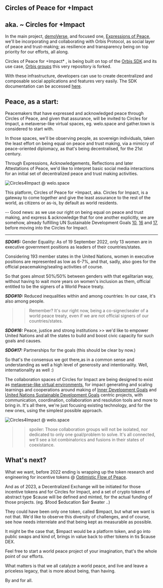 ## Circles of Peace for +Impact 
## aka. ~ Circles for +Impact
In the main project, [demoVerse](https://demoVer.se), and focused one, [Expressions of Peace](https://expressionsofpeace.org),  we'll be incorporating and collaborating with Orbis Protocol, as social layer of peace and trust-making; as resilience and transparency being on top priority for our efforts, all along.

Circles of Peace for +Impact* , is being built on top of the [Orbis SDK](https://orbis.club/developers) and its use case, [Orbis groups](https://app.orbis.club) this very repository is forked. 

With these infrastructure, developers can use to create decentralized and composable social applications and features very easily. The SDK documentation can be accessed [here](https://orbis.club/developers). 



## Peace, as a start:

Peacemakers that have expressed and acknowledged peace through Circles of Peace, and given that assurance, will be invited to Circles for Impact, a metaverse-like virtual spaces, eg. welo.space and gather.town is considered to start with.

In those spaces, we'll be observing people, as sovereign individuals, taken the least effort on being equal on peace and trust making, via a mimicry of peace-oriented diplomacy, as that's being decentralised, for the 21st century.

Through Expressions, Acknowledgements, Reflections and later Attestations of Peace, we'd like to interpret basic social media interactions for an initial set of decentralized peace and trust making activities.

![Circles4Impact @ welo.space](https://i.imgur.com/U8qgEdP.png)


This platform, Circles of Peace for +Impact, aka. Circles for Impact, is a gateway to come together and give the least assurance to the rest of the world, as citizens or as-is, by default as world residents.


<!-- We will be sending $peace and $wisdom tokens and one of  official/platform NFTs dedicated by artists in our existing community on discord, for you to access to Peacemakers community on orbis.club // there you will be invited to Circles for Impact, right away.
 -->

<!-- ![tokenGating@orbis](https://i.imgur.com/JL6PZJm.png)
 -->

--
Good news: as we use our right on being equal on peace and trust making, and express & acknowledge that for one another explicitly, we are somehow, already fulfilling UN Sustainable Development Goals [10](https://sdgs.un.org/goals/goal10), [16](https://sdgs.un.org/goals/goal16) and [17](https://sdgs.un.org/goals/goal17), before moving into the Circles for Impact. 

----

<strong> *SDG#5:*</strong> Gender Equality: As of 19 September 2022, only 13 women are in executive government positions as leaders of their countries/states.

Considering 193 member states in the United Nations, women in executive positions are represented as low as 6-7%, and that, sadly, also goes for the official peacemaking/sealing activities of course.

So that goes almost 50%/50% between genders with that egalitarian way, without having to wait more years on women's inclusion as them, official entitled to be the signers of a World Peace treaty.

<strong> *SDG#10:*</strong> Reduced inequalities within and among countries: In our case, it's also among people.

>> Remember? It's our right now, being a co-signer/sealer of a world peace treaty, even if we are not official signers of our countries/states. 


<strong>*SDG#16:*</strong> Peace, justice and strong institutions >> we'd like to empower United Nations and all the states to build and boost civic capacity for such goals and causes. 


<strong>*SDG#17:*</strong> Partnerships for the goals (this should be clear by now.)

So that's the consensus we got there,as in a common sense and understanding as well a high level of generosity and intentionality. Well, internationality as well :)


The collaboration spaces of Circles for Impact are being designed to exist as [metaverse-like virtual environments](https://www.youtube.com/watch?v=Ek7AvWng7J8), for impact generating and scaling learnings and cooperations around making of [Inner Development Goals](https://www.innerdevelopmentgoals.org/) and [United Nations Sustainable Development Goals](https://sdgs.un.org/) centric projects, with communication, coordination, collaboration and resolution tools and more to bring in. It's all there, we're just focusing existing technology, and for the new ones, using the simplest possible approach.
<!-- 
For example, check these smart contracts. They are the easiest contracts one can write, and they are derived from simple storage contracts. Only storing one struct. 

[Expression of Peace V3](https://github.com/demo-verse/expressions-of-peace/blob/main/contracts/ExpressionOfPeaceV3.sol) haven't yet been deployed to blockchain yet. 

>> There one can observe, that functions provide a granularity and combinations around behaviors such as anonymity/publicity and citizenship/world residency, depending on how people would make their expressions. This way we can get insights and provide public data through function names, and see what is the trend.  -->
<!-- 
This whole thing, experience of these tools and notions, are already happens with world residency manner, with a high level of generosity, yet we are bringing in citizenship info as well, so we represent not only ourselves, but our background, existing culture. And show how peaceful we are. And how good that will feel, to detach from the status-quo.

and the existing [Acknowledgement of Peace](https://github.com/demo-verse/expressions-of-peace/blob/main/contracts/ExpressionOfPeace.sol) V2(soon) as well deployed in parallel. 


along with finalising resolutions in a [Liquid Democracy](https://en.wikipedia.org/wiki/Liquid_democracy) experience as they developed in time. That's how good it's gotta be.
 -->

![Circles4Impact @ welo.space](https://i.imgur.com/POdJTEK.png)


<!-- >> These virtual spaces, will be designed together, and launched @  circlesforimpact . org throughout the following weeks/months with joint efforts by artists, designers, developers, community catalyzers, policy makers and people of any peaceful background. -->

>> spoiler: Those collaboration groups will not be isolated, nor dedicated to only one goal/problem to solve. It's all connected, we'll see a lot combinatorics and fusions in their states of coexistance.


What's next?
--
What we want, before 2022 ending is wrapping up the token research and engineering for incentive tokens @ [Optimistic Flow of Peace](https://expressionsofpeace.org/an-optimistic-flow-of-peace.png). 

And as of 2023, a Decentralized Exchange will be initiated for those incentive tokens and for Circles for Impact, and a set of crypto tokens of abstract type $cause will be defined and minted, for the actual funding of those projects. (eg. $food $education $air $water ..)

 They could have been only one token, called $impact, but what we want is not that. We'd like to observe this diversity of challenges, and of course, see how needs interrelate and that being kept as measurable as possible. 

 It might be the case that, $impact would be a platform token, and go into public swaps and kind of, brings in value back to other tokens in tis $cause DEX.
 
 Feel free to start a world peace project of your imagination, that's the whole point of our efforts. 
 
 What matters is that we all catalyze a world peace, and live and leave a priceless legacy, that is more about being, than having. 

 By and for all.



